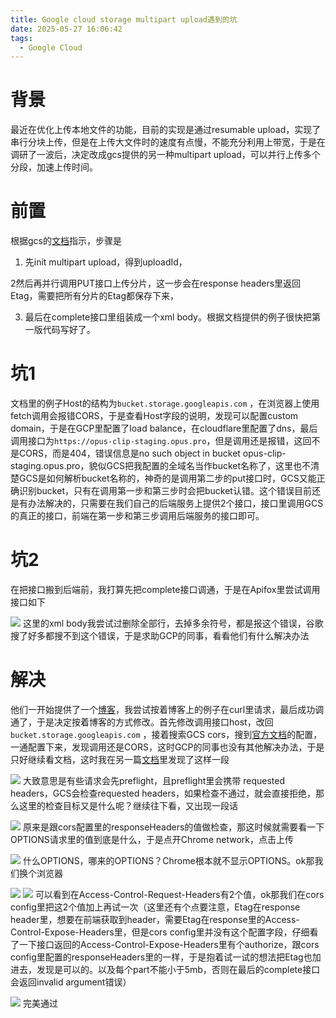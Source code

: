 ```yaml
---
title: Google cloud storage multipart upload遇到的坑
date: 2025-05-27 16:06:42
tags:
  - Google Cloud
---
```


# 背景
最近在优化上传本地文件的功能，目前的实现是通过resumable upload，实现了串行分块上传，但是在上传大文件时的速度有点慢，不能充分利用上带宽，于是在调研了一波后，决定改成gcs提供的另一种multipart upload，可以并行上传多个分段，加速上传时间。
<!--more-->
# 前置
根据gcs的[文档](https://cloud.google.com/storage/docs/xml-api/post-object-multipart)指示，步骤是

1. 先init multipart upload，得到uploadId，

2然后再并行调用PUT接口上传分片，这一步会在response headers里返回Etag，需要把所有分片的Etag都保存下来，

3. 最后在complete接口里组装成一个xml body。根据文档提供的例子很快把第一版代码写好了。

# 坑1
文档里的例子Host的结构为`bucket.storage.googleapis.com` ，在浏览器上使用fetch调用会报错CORS，于是查看Host字段的说明，发现可以配置custom domain，于是在GCP里配置了load balance，在cloudflare里配置了dns，最后调用接口为`https://opus-clip-staging.opus.pro`，但是调用还是报错，这回不是CORS，而是404，错误信息是no such object in bucket opus-clip-staging.opus.pro，貌似GCS把我配置的全域名当作bucket名称了，这里也不清楚GCS是如何解析bucket名称的，神奇的是调用第二步的put接口时，GCS又能正确识别bucket，只有在调用第一步和第三步时会把bucket认错。这个错误目前还是有办法解决的，只需要在我们自己的后端服务上提供2个接口，接口里调用GCS的真正的接口，前端在第一步和第三步调用后端服务的接口即可。

# 坑2
在把接口搬到后端前，我打算先把complete接口调通，于是在Apifox里尝试调用接口如下

![](1.webp)
这里的xml body我尝试过删除全部行，去掉多余符号，都是报这个错误，谷歌搜了好多都搜不到这个错误，于是求助GCP的同事，看看他们有什么解决办法

# 解决
他们一开始提供了一个[博客](https://medium.com/@rosyparmar/google-cloud-storage-upload-a-large-file-using-curl-872dd1e4e323)，我尝试按着博客上的例子在curl里请求，最后成功调通了，于是决定按着博客的方式修改。首先修改调用接口host，改回`bucket.storage.googleapis.com` ，接着搜索GCS cors，搜到[官方文档](https://cloud.google.com/storage/docs/cors-configurations)的配置，一通配置下来，发现调用还是CORS，这时GCP的同事也没有其他解决办法，于是只好继续看文档，这时我在另一篇[文档](https://cloud.google.com/storage/docs/cross-origin)里发现了这样一段

![](2.webp)
大致意思是有些请求会先preflight，且preflight里会携带 requested headers，GCS会检查requested headers，如果检查不通过，就会直接拒绝，那么这里的检查目标又是什么呢？继续往下看，又出现一段话

![](3.webp)
原来是跟cors配置里的responseHeaders的值做检查，那这时候就需要看一下OPTIONS请求里的值到底是什么，于是点开Chrome network，点击上传

![](4.webp)
什么OPTIONS，哪来的OPTIONS？Chrome根本就不显示OPTIONS。ok那我们换个浏览器

![](5.webp)
![](6.webp)
可以看到在Access-Control-Request-Headers有2个值，ok那我们在cors config里把这2个值加上再试一次（这里还有个点要注意，Etag在response header里，想要在前端获取到header，需要Etag在response里的Access-Control-Expose-Headers里，但是cors config里并没有这个配置字段，仔细看了一下接口返回的Access-Control-Expose-Headers里有个authorize，跟cors config里配置的responseHeaders里的一样，于是抱着试一试的想法把Etag也加进去，发现是可以的。以及每个part不能小于5mb，否则在最后的complete接口会返回invalid argument错误）

![](7.webp)
完美通过


